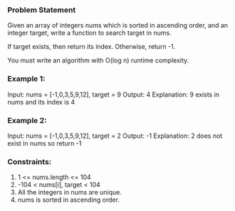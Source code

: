 ### Problem Statement

Given an array of integers nums which is sorted in ascending order, and an integer target, write a function to search target in nums. 

If target exists, then return its index. Otherwise, return -1.

You must write an algorithm with O(log n) runtime complexity.

### Example 1:
Input: nums = [-1,0,3,5,9,12], target = 9
Output: 4
Explanation: 9 exists in nums and its index is 4

### Example 2:
Input: nums = [-1,0,3,5,9,12], target = 2
Output: -1
Explanation: 2 does not exist in nums so return -1
 
### Constraints:
1. 1 <= nums.length <= 104
2. -104 < nums[i], target < 104
3. All the integers in nums are unique.
4. nums is sorted in ascending order.